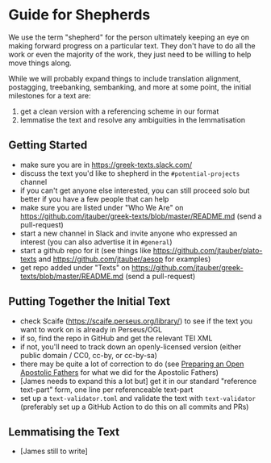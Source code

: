 # Guide for Shepherds

We use the term "shepherd" for the person ultimately keeping an eye on making forward progress on a particular text. They don't have to do all the work or even the majority of the work, they just need to be willing to help move things along.

While we will probably expand things to include translation alignment, postagging, treebanking, sembanking, and more at some point, the initial milestones for a text are:

1. get a clean version with a referencing scheme in our format
2. lemmatise the text and resolve any ambiguities in the lemmatisation

## Getting Started

* make sure you are in <https://greek-texts.slack.com/>
* discuss the text you'd like to shepherd in the `#potential-projects` channel
* if you can't get anyone else interested, you can still proceed solo but better if you have a few people that can help
* make sure you are listed under "Who We Are" on https://github.com/jtauber/greek-texts/blob/master/README.md (send a pull-request)
* start a new channel in Slack and invite anyone who expressed an interest (you can also advertise it in `#general`)
* start a github repo for it (see things like https://github.com/jtauber/plato-texts and https://github.com/jtauber/aesop for examples)
* get repo added under "Texts" on https://github.com/jtauber/greek-texts/blob/master/README.md (send a pull-request)

## Putting Together the Initial Text

* check Scaife (https://scaife.perseus.org/library/) to see if the text you want to work on is already in Perseus/OGL
* if so, find the repo in GitHub and get the relevant TEI XML
* if not, you'll need to track down an openly-licensed version (either public domain / CC0, cc-by, or cc-by-sa)
* there may be quite a lot of correction to do (see [Preparing an Open Apostolic Fathers](https://jktauber.com/2018/11/01/preparing-open-apostolic-fathers/) for what we did for the Apostolic Fathers)
* [James needs to expand this a lot but] get it in our standard "reference text-part" form, one line per referenceable text-part
* set up a `text-validator.toml` and validate the text with `text-validator` (preferably set up a GitHub Action to do this on all commits and PRs)

## Lemmatising the Text

* [James still to write]

